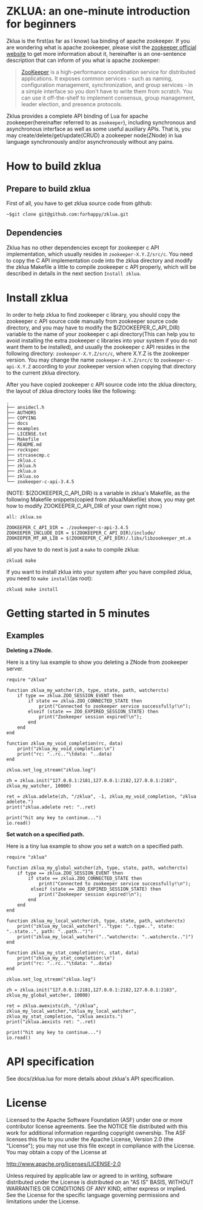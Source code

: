 # ZKLUA: an one-minute introduction for beginners #
Zklua is the first(as far as I know) lua binding of apache zookeeper. If you are wondering what is apache zookeeper, please visit the [zookeeper official website](http://zookeeper.apache.org/ "Apache ZooKeeper") to get more information about it, hereinafter is an one-sentence description that can inform of you what is apache zookeeper: 

> [ZooKeeper](http://zookeeper.apache.org/ "Apache ZooKeeper") is a high-performance coordination service for distributed applications. It exposes common services - such as naming, configuration management, synchronization, and group services - in a simple interface so you don't have to write them from scratch. You can use it off-the-shelf to implement consensus, group management, leader election, and presence protocols.

Zklua provides a complete API binding of Lua for apache zookeeper(hereinafter referred to as `zookeeper`), including synchronous and asynchronous interface as well as some useful auxiliary APIs. That is, you may create/delete/get/update(CRUD) a zookeeper node(ZNode) in lua language synchronously and/or asynchronously without any pains.

# How to build zklua #
## Prepare to build zklua ##
First of all, you have to get zklua source code from github:

    ~$git clone git@github.com:forhappy/zklua.git

## Dependencies ##
Zklua has no other dependencies except for zookeeper c API implementation, which usually resides in `zookeeper-X.Y.Z/src/c`. You need to copy the C API implementation code into the zklua directory and modify the zklua Makefile a little to compile zookeeper c API properly, which will be described in details in the next section `Install zklua`.

# Install zklua #
In order to help zklua to find zookeeper c library, you should copy the zookeeper c API source code manually from zookeeper source code directory, and you may have to modify the $(ZOOKEEPER_C_API_DIR) variable to the name of your zookeeper c api directory(This can help you to avoid installing the extra zookeeper c libraries into your system if you do not want them to be installed), and usually the zookeeper c API resides in the following directory: `zookeeper-X.Y.Z/src/c`, where X.Y.Z is the zookeeper version. You may change the name `zookeeper-X.Y.Z/src/c` to `zookeeper-c-api-X.Y.Z` according to your zookeeper version when copying that directory to the current zklua directory.

After you have copied zookeeper c API source code into the zklua directory, the layout of zklua directory looks like the following:

    .
    ├── ansidecl.h
    ├── AUTHORS
    ├── COPYING
    ├── docs
    ├── examples
    ├── LICENSE.txt
    ├── Makefile
    ├── README.md
    ├── rockspec
    ├── strcasecmp.c
    ├── zklua.c
    ├── zklua.h
    ├── zklua.o
    ├── zklua.so
    └── zookeeper-c-api-3.4.5

(NOTE: $(ZOOKEEPER_C_API_DIR) is a variable in zklua's Makefile, as the following Makefile snippets(copied from zklua/Makefile) show, you may get how to modify ZOOKEEPER_C_API_DIR of your own right now.)

    all: zklua.so

    ZOOKEEPER_C_API_DIR = ./zookeeper-c-api-3.4.5
    ZOOKEEPER_INCLUDE_DIR = $(ZOOKEEPER_C_API_DIR)/include/
    ZOOKEEPER_MT_AR_LIB = $(ZOOKEEPER_C_API_DIR)/.libs/libzookeeper_mt.a

all you have to do next is just a `make` to compile zklua:

    zklua$ make

If you want to install zklua into your system after you have compiled zklua, you need to `make install`(as root):

    zklua$ make install

# Getting started in 5 minutes #
## Examples ##

**Deleting a ZNode.**

Here is a tiny lua example to show you deleting a ZNode from zookeeper server.

    require "zklua"
  
	function zklua_my_watcher(zh, type, state, path, watcherctx)
    	if type == zklua.ZOO_SESSION_EVENT then
        	if state == zklua.ZOO_CONNECTED_STATE then
            	print("Connected to zookeeper service successfully!\n");
         	elseif (state == ZOO_EXPIRED_SESSION_STATE) then
            	print("Zookeeper session expired!\n");
        	end
    	end
	end
	
	function zklua_my_void_completion(rc, data)
   		print("zklua_my_void_completion:\n")
    	print("rc: "..rc.."\tdata: "..data)
	end
	
	zklua.set_log_stream("zklua.log")
	
	zh = zklua.init("127.0.0.1:2181,127.0.0.1:2182,127.0.0.1:2183", zklua_my_watcher, 10000)
	
	ret = zklua.adelete(zh, "/zklua", -1, zklua_my_void_completion, "zklua adelete.")
	print("zklua.adelete ret: "..ret)
	
	print("hit any key to continue...")
	io.read()

**Set watch on a specified path.**

Here is a tiny lua example to show you set a watch on a specified path.

    require "zklua"
    
    function zklua_my_global_watcher(zh, type, state, path, watcherctx)
        if type == zklua.ZOO_SESSION_EVENT then
            if state == zklua.ZOO_CONNECTED_STATE then
                print("Connected to zookeeper service successfully!\n");
             elseif (state == ZOO_EXPIRED_SESSION_STATE) then
                print("Zookeeper session expired!\n");
            end
        end
    end

    function zklua_my_local_watcher(zh, type, state, path, watcherctx)
        print("zklua_my_local_watcher(".."type: "..type..", state: "..state..", path: "..path..")")
        print("zklua_my_local_watcher(".."watcherctx: "..watcherctx..")")
    end
    
    function zklua_my_stat_completion(rc, stat, data)
        print("zklua_my_stat_completion:\n")
        print("rc: "..rc.."\tdata: "..data)
    end
    
    zklua.set_log_stream("zklua.log")
    
    zh = zklua.init("127.0.0.1:2181,127.0.0.1:2182,127.0.0.1:2183", zklua_my_global_watcher, 10000)
    
    ret = zklua.awexists(zh, "/zklua", zklua_my_local_watcher,"zklua_my_local_watcher", zklua_my_stat_completion, "zklua aexists.")
    print("zklua.aexists ret: "..ret)
    
    print("hit any key to continue...")
    io.read()

# API specification #
See docs/zklua.lua for more details about zklua's API specification.

# License #
Licensed to the Apache Software Foundation (ASF) under one
or more contributor license agreements. See the NOTICE file
distributed with this work for additional information
regarding copyright ownership. The ASF licenses this file
to you under the Apache License, Version 2.0 (the
"License"); you may not use this file except in compliance
with the License. You may obtain a copy of the License at

http://www.apache.org/licenses/LICENSE-2.0

Unless required by applicable law or agreed to in writing, software
distributed under the License is distributed on an "AS IS" BASIS,
WITHOUT WARRANTIES OR CONDITIONS OF ANY KIND, either express or implied.
See the License for the specific language governing permissions and
limitations under the License.
